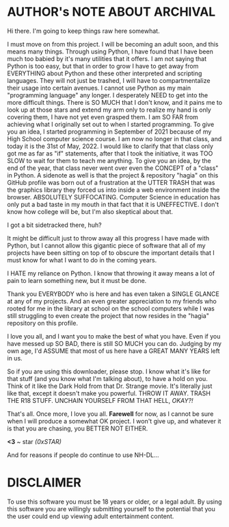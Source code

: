 # AUTHOR's NOTE ABOUT ARCHIVAL

Hi there. I'm going to keep things raw here somewhat.

I must move on from this project. I will be becoming an adult soon, and this means many things.
Through using Python, I have found that I have been much too babied by it's many utilities that it offers.
I am not saying that Python is too easy, but that in order to grow I have to get away from EVERYTHING about Python and these other interpreted and scripting languages. They will not just be trashed, I will have to compartmentalize their usage into certain avenues. I cannot use Python as my main "programming language" any longer. I desperately NEED to get into the more difficult things. There is SO MUCH that I don't know, and it pains me to look up at those stars and extend my arm only to realize my hand is only covering them, I have not yet even grasped them.
I am SO FAR from achieving what I originally set out to when I started programming.
To give you an idea, I started programming in September of 2021 because of my High School computer science course. 
I am now no longer in that class, and today it is the 31st of May, 2022.
I would like to clarify that that class only got me as far as "if" statements, after that I took the initiative, it was TOO SLOW to wait for them to teach me anything. To give you an idea, by the end of the year, that class never went over even the CONCEPT of a "class" in Python. 
A sidenote as well is that the project & repository "hagia" on this GitHub profile was born out of a frustration at the UTTER TRASH that was the graphics library they forced us into inside a web environment inside the browser.
ABSOLUTELY SUFFOCATING. Computer Science in education has only put a bad taste in my mouth in that fact that it is UNEFFECTIVE.
I don't know how college will be, but I'm also skeptical about that.

I got a bit sidetracked there, huh?

It might be difficult just to throw away all this progress I have made with Python, but I cannot allow this gigantic piece of software that all of my projects have been sitting on top of to obscure the important details that I must know for what I want to do in the coming years.

I HATE my reliance on Python.
I know that throwing it away means a lot of pain to learn something new, but it must be done.

Thank you EVERYBODY who is here and has even taken a SINGLE GLANCE at any of my projects.
And an even greater appreciation to my friends who rooted for me in the library at school on the school computers while I was still struggling to even create the project that now resides in the "hagia" repository on this profile.

I love you all, and I want you to make the best of what you have.
Even if you have messed up SO BAD, there is still SO MUCH you can do.
Judging by my own age, I'd ASSUME that most of us here have a GREAT MANY YEARS left in us.

So if you are using this downloader, please stop.
I know what it's like for that stuff (and you know what I'm talking about), to have a hold on you.
Think of it like the Dark Hold from that Dr. Strange movie. It's literally just like that, except it doesn't make you powerful.
THROW IT AWAY. TRASH THE R18 STUFF. UNCHAIN YOURSELF FROM THAT HELL, *OKAY?!*

That's all. Once more, I love you all.
**Farewell** for now, as I cannot be sure when I will produce a somewhat OK project.
I won't give up, and whatever it is that you are chasing, you BETTER NOT EITHER.

**<3** *~* star *(0xSTAR)*

And for reasons if people do continue to use NH-DL...

# DISCLAIMER

To use this software you must be 18 years or older, or a legal adult. By using this software you are willingly submitting yourself to the potential that you the user could end up viewing adult entertainment content.
